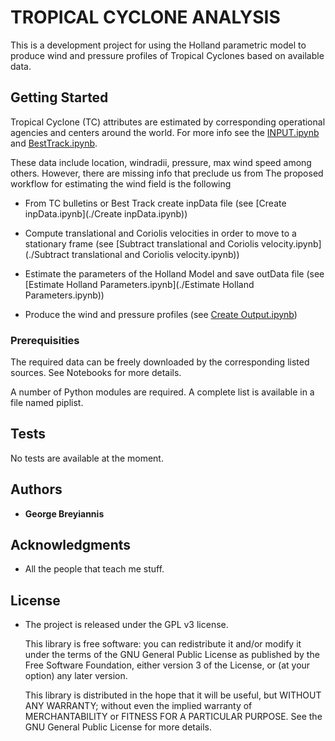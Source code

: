 TROPICAL CYCLONE ANALYSIS
==============================

This is a development project for using the Holland parametric model to produce wind and pressure profiles of Tropical Cyclones based on available data. 

## Getting Started

Tropical Cyclone (TC) attributes are estimated by corresponding operational agencies and centers around the world. For more info see the [INPUT.ipynb](./INPUT.ipynb) and [BestTrack.ipynb](./BestTrack.ipynb).

These data include location, windradii, pressure, max wind speed among others. However, there are missing info that preclude us from The proposed workflow for estimating the wind field is the following 

* From TC bulletins or Best Track create inpData file (see [Create inpData.ipynb](./Create inpData.ipynb))

* Compute translational and Coriolis velocities in order to move to a stationary frame (see [Subtract translational and Coriolis velocity.ipynb](./Subtract translational and Coriolis velocity.ipynb))

* Estimate the parameters of the Holland Model and save outData file (see [Estimate Holland Parameters.ipynb](./Estimate Holland Parameters.ipynb))

* Produce the wind and pressure profiles (see [Create Output.ipynb](./Output.ipynb))


### Prerequisities

The required data can be freely downloaded by the corresponding listed sources. See Notebooks for more details. 

A number of Python modules are required. A complete list is available in a file named piplist.


## Tests

No tests are available at the moment.

## Authors

* **George Breyiannis** 


## Acknowledgments

* All the people that teach me stuff.  

## License
* The project is released under the GPL v3 license. 

  This library is free software: you can redistribute it and/or modify
  it under the terms of the GNU General Public License as published by
  the Free Software Foundation, either version 3 of the License, or
  (at your option) any later version.

  This library is distributed in the hope that it will be useful,
  but WITHOUT ANY WARRANTY; without even the implied warranty of
  MERCHANTABILITY or FITNESS FOR A PARTICULAR PURPOSE.  See the
  GNU General Public License for more details.

